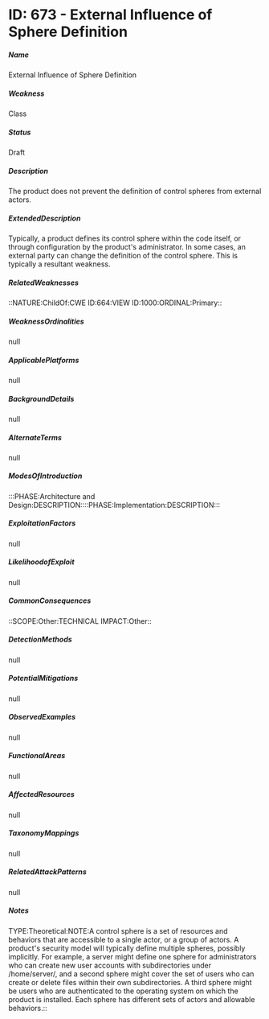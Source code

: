 # ID: 673 - External Influence of Sphere Definition
<h5>Name</h5>External Influence of Sphere Definition
<h5>Weakness</h5>Class
<h5>Status</h5>Draft
<h5>Description</h5>The product does not prevent the definition of control spheres from external actors.
<h5>ExtendedDescription</h5>Typically, a product defines its control sphere within the code itself, or through configuration by the product's administrator. In some cases, an external party can change the definition of the control sphere. This is typically a resultant weakness.
<h5>RelatedWeaknesses</h5>::NATURE:ChildOf:CWE ID:664:VIEW ID:1000:ORDINAL:Primary::
<h5>WeaknessOrdinalities</h5>null
<h5>ApplicablePlatforms</h5>null
<h5>BackgroundDetails</h5>null
<h5>AlternateTerms</h5>null
<h5>ModesOfIntroduction</h5>:::PHASE:Architecture and Design:DESCRIPTION::::PHASE:Implementation:DESCRIPTION:::
<h5>ExploitationFactors</h5>null
<h5>LikelihoodofExploit</h5>null
<h5>CommonConsequences</h5>::SCOPE:Other:TECHNICAL IMPACT:Other::
<h5>DetectionMethods</h5>null
<h5>PotentialMitigations</h5>null
<h5>ObservedExamples</h5>null
<h5>FunctionalAreas</h5>null
<h5>AffectedResources</h5>null
<h5>TaxonomyMappings</h5>null
<h5>RelatedAttackPatterns</h5>null
<h5>Notes</h5>TYPE:Theoretical:NOTE:A control sphere is a set of resources and behaviors that are accessible to a single actor, or a group of actors. A product's security model will typically define multiple spheres, possibly implicitly. For example, a server might define one sphere for administrators who can create new user accounts with subdirectories under /home/server/, and a second sphere might cover the set of users who can create or delete files within their own subdirectories. A third sphere might be users who are authenticated to the operating system on which the product is installed. Each sphere has different sets of actors and allowable behaviors.::

